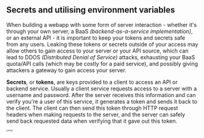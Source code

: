 ## Secrets and utilising environment variables

When building a webapp with some form of server interaction - whether it's through your own server, a BaaS *(backend-as-a-service implementation)*, or an external API - it is important to keep your tokens and secrets safe from any users. Leaking these tokens or secrets outside of your access may allow others to gain access to your server or your API source, which can lead to DDOS *(Distributed Denial of Service)* attacks, exhausting your BaaS quota/API calls (which may be costly for a paid service), and possibly giving attackers a gateway to gain access your server. 

**Secrets**, or **tokens**, are keys provided to a client to access an API or backend service. Usually a client service requests access to a server with a username and password. After the server receives this information and can verify you're a user of this service, it generates a token and sends it back to the client. The client can then send this token through HTTP request headers when making requests to the server, and the server can safely send back requested data when verifying that it gave out this token. 

<img src="/home/atude/Desktop/client-server-img.png" alt="Image" style="zoom:30%;" />